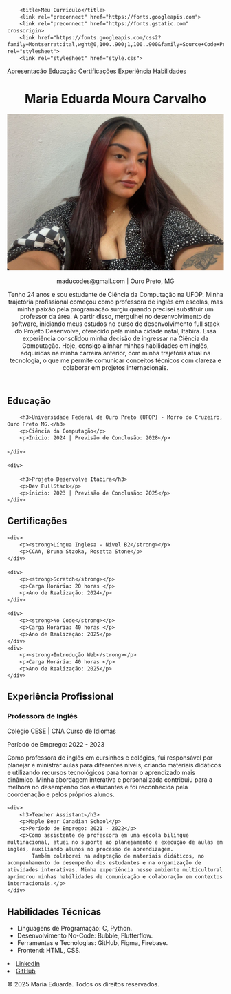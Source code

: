 <!DOCTYPE html>
<html lang="pt-BR">
<head>
    <meta charset="UTF-8">
    <meta name="viewport" content="width=device-width, initial-scale=1.0">

        <title>Meu Currículo</title>
        <link rel="preconnect" href="https://fonts.googleapis.com">
        <link rel="preconnect" href="https://fonts.gstatic.com" crossorigin>
        <link href="https://fonts.googleapis.com/css2?family=Montserrat:ital,wght@0,100..900;1,100..900&family=Source+Code+Pro:ital,wght@0,200..900;1,200..900&display=swap" rel="stylesheet">
        <link rel="stylesheet" href="style.css">
</head>
<body>
    <!--CONTÉUDO DO CURRICULO-->
</body>
</html>

<nav>
    <div class="menu">
        <a href="#apresentação">Apresentação</a>
        <a href="#educação">Educação</a>
        <a href="#certificações">Certificações</a>
        <a href="#experiência">Experiência</a>
        <a href="#habilidades">Habilidades</a>
    </div>
</nav>

<header id="apresentação">
    <h1>Maria Eduarda Moura Carvalho</h1>
    <img src="dudoca.jpeg" alt="dudoca">
    <p>maducodes@gmail.com | Ouro Preto, MG</p>
    <p> Tenho 24 anos e sou estudante de Ciência da Computação na UFOP. 
        Minha trajetória profissional começou como professora de inglês em escolas, mas minha paixão pela programação surgiu quando precisei substituir um professor da área.
        A partir disso, mergulhei no desenvolvimento de software, iniciando meus estudos no curso de desenvolvimento full stack do Projeto Desenvolve, oferecido pela minha cidade natal, Itabira. Essa experiência consolidou minha decisão de ingressar na Ciência da Computação.
        Hoje, consigo alinhar minhas habilidades em inglês, adquiridas na minha carreira anterior, com minha trajetória atual na tecnologia, o que me permite comunicar conceitos técnicos com clareza e colaborar em projetos internacionais.
    </p>
</header>

<section id="educação">
    <div class="tituloeducacao"><h2>Educação</h2></div>
    <div>

        <h3>Universidade Federal de Ouro Preto (UFOP) - Morro do Cruzeiro, Ouro Preto MG.</h3>
        <p>Ciência da Computação</p>
        <p>Ínicio: 2024 | Previsão de Conclusão: 2028</p>

    </div>

    <div>

        <h3>Projeto Desenvolve Itabira</h3>
        <p>Dev FullStack</p>
        <p>ínicio: 2023 | Previsão de Conclusão: 2025</p>
    </div>
</section>

<section id="certificações">
    <h2>Certificações</h2>

    <div>
        <p><strong>Língua Inglesa - Nível B2</strong></p>
        <p>CCAA, Bruna Stzoka, Rosetta Stone</p>
    </div>

    <div>
        <p><strong>Scratch</strong></p>
        <p>Carga Horária: 20 horas </p>
        <p>Ano de Realização: 2024</p>
    </div>

    <div>
        <p><strong>No Code</strong></p>
        <p>Carga Horária: 40 horas </p>
        <p>Ano de Realização: 2025</p>
    </div>
    <div>
        <p><strong>Introdução Web</strong></p>
        <p>Carga Horária: 40 horas </p>
        <p>Ano de Realização: 2025</p>
    </div>
</section>

<section id="experiência">
    <h2>Experiência Profissional</h2>
    <div>
        <h3>Professora de Inglês</h3>
        <p>Colégio CESE | CNA Curso de Idiomas</p>
        <p>Período de Emprego: 2022 - 2023</p>
        <p>Como professora de inglês em cursinhos e colégios, fui responsável por planejar e ministrar aulas para diferentes níveis, criando materiais didáticos e utilizando recursos tecnológicos para tornar o aprendizado mais dinâmico. 
            Minha abordagem interativa e personalizada contribuiu para a melhora no desempenho dos estudantes e foi reconhecida pela coordenação e pelos próprios alunos.</p>
    </div>

    <div>
        <h3>Teacher Assistant</h3>
        <p>Maple Bear Canadian School</p>
        <p>Período de Emprego: 2021 - 2022</p>
        <p>Como assistente de professora em uma escola bilíngue multinacional, atuei no suporte ao planejamento e execução de aulas em inglês, auxiliando alunos no processo de aprendizagem.
            Também colaborei na adaptação de materiais didáticos, no acompanhamento do desempenho dos estudantes e na organização de atividades interativas. Minha experiência nesse ambiente multicultural aprimorou minhas habilidades de comunicação e colaboração em contextos internacionais.</p>       
    </div>
</section>

<section id="habilidades">
    <h2>Habilidades Técnicas</h2>
    <ul>
        <li>Línguagens de Programação: C, Python.</li>
        <li>Desenvolvimento No-Code: Bubble, Flutterflow.</li>
        <li>Ferramentas e Tecnologias: GitHub, Figma, Firebase.</li>
        <li>Frontend: HTML, CSS.</li>
    </ul>

</section>

<footer>
    <u1>
        <li><a href="https://br.linkedin.com/in/maria-eduarda-moura-carvalho-36ab92278"> LinkedIn</a></li>
        <li><a href="https://github.com/dudamcarv">GitHub</a></li>
    </u1>
    <p>&copy; 2025 Maria Eduarda. Todos os direitos reservados.</p>
</footer>

